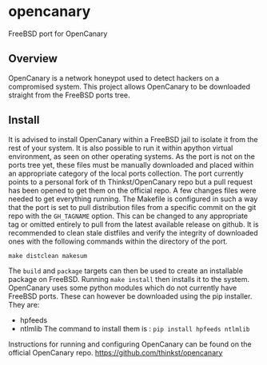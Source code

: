 # opencanary
FreeBSD port for OpenCanary

## Overview
OpenCanary is a network honeypot used to detect hackers on a compromised system. This project allows OpenCanary to be downloaded straight from the FreeBSD ports tree. 

## Install
It is advised to install OpenCanary within a FreeBSD jail to isolate it from the rest of your system. It is also possible to run it within apython virtual environment, as seen on other operating systems.
As the port is not on the ports tree yet, these files must be manually downloaded and placed within an appropriate category of the local ports collection. The port currently points to a personal fork of th Thinkst/OpenCanary repo but a pull request has been opened to get them on the official repo. A few changes files were needed to get everything running.
The Makefile is configured in such a way that the port is set to pull distribution files from a specific commit on the git repo with the `GH_TAGNAME` option. This can be changed to any appropriate tag or omitted entirely to pull from the latest available release on github. It is recommended to clean stale distfiles and verify the integrity of downloaded ones with the following commands within the directory of the port.

`make distclean makesum`

The `build` and `package` targets can then be used to create an installable package on FreeBSD. Running `make install` then installs it to the system.
OpenCanary uses some python modules which do not currently have FreeBSD ports. These can however be downloaded using the pip installer. They are:
- hpfeeds
- ntlmlib
The command to install them is :
`pip install hpfeeds ntlmlib`

Instructions for running and configuring OpenCanary can be found on the official OpenCanary repo.
https://github.com/thinkst/opencanary